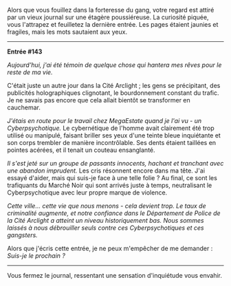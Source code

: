 Alors que vous fouillez dans la forteresse du gang, votre regard est attiré par un vieux journal sur une étagère poussiéreuse. La curiosité piquée, vous l'attrapez et feuilletez la dernière entrée. Les pages étaient jaunies et fragiles, mais les mots sautaient aux yeux.

---

**Entrée #143**

_Aujourd'hui, j'ai été témoin de quelque chose qui hantera mes rêves pour le reste de ma vie._

C'était juste un autre jour dans la Cité Arclight ; les gens se précipitant, des publicités holographiques clignotant, le bourdonnement constant du trafic. Je ne savais pas encore que cela allait bientôt se transformer en cauchemar.

_J'étais en route pour le travail chez MegaEstate quand je l'ai vu - un Cyberpsychotique._ Le cybernétique de l'homme avait clairement été trop utilisé ou manipulé, faisant briller ses yeux d'une teinte bleue inquiétante et son corps trembler de manière incontrôlable. Ses dents étaient taillées en pointes acérées, et il tenait un couteau ensanglanté.

_Il s'est jeté sur un groupe de passants innocents, hachant et tranchant avec une abandon imprudent._ Les cris résonnent encore dans ma tête. J'ai essayé d'aider, mais qui suis-je face à une telle folie ? Au final, ce sont les trafiquants du Marché Noir qui sont arrivés juste à temps, neutralisant le Cyberpsychotique avec leur propre marque de violence.

_Cette ville... cette vie que nous menons - cela devient trop. Le taux de criminalité augmente, et notre confiance dans le Département de Police de la Cité Arclight a atteint un niveau historiquement bas. Nous sommes laissés à nous débrouiller seuls contre ces Cyberpsychotiques et ces gangsters._

Alors que j'écris cette entrée, je ne peux m'empêcher de me demander : _Suis-je le prochain ?_

---

Vous fermez le journal, ressentant une sensation d'inquiétude vous envahir.

